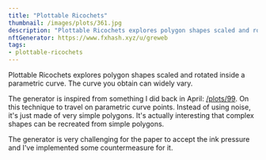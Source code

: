 ```yaml
---
title: "Plottable Ricochets"
thumbnail: /images/plots/361.jpg
description: "Plottable Ricochets explores polygon shapes scaled and rotated inside a parametric curve. The curve you obtain can widely vary."
nftGenerator: https://www.fxhash.xyz/u/greweb
tags:
- plottable-ricochets
---
```


Plottable Ricochets explores polygon shapes scaled and rotated inside a parametric curve. The curve you obtain can widely vary.

The generator is inspired from something I did back in April: [/plots/99](/plots/99). On this technique to travel on parametric curve points. Instead of using noise, it's just made of very simple polygons. It's actually interesting that complex shapes can be recreated from simple polygons.

The generator is very challenging for the paper to accept the ink pressure and I've implemented some countermeasure for it.
